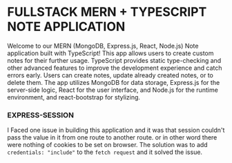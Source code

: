 # FULLSTACK MERN + TYPESCRIPT NOTE APPLICATION
Welcome to our MERN (MongoDB, Express.js, React, Node.js) Note application built with TypeScript! This app allows users to create custom notes for their further usage. TypeScript provides static type-checking and other advanced features to improve the development experience and catch errors early. Users can create notes, update already created notes, or to delete them. The app utilizes MongoDB for data storage, Express.js for the server-side logic, React for the user interface, and Node.js for the runtime environment, and react-bootstrap for stylizing.
### EXPRESS-SESSION
I Faced one issue in building this application and it was that session couldn't pass the value in it from one route to another route. or in other word there were nothing of cookies to be set on browser. The solution was to add `credentials: "include"` to the `fetch request` and it solved the issue.